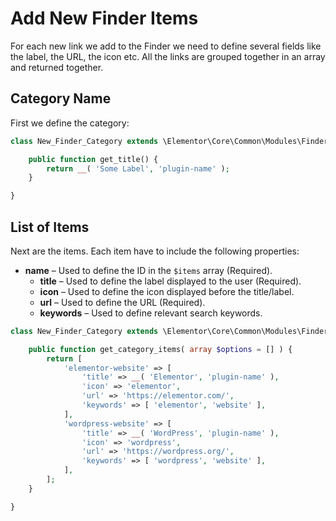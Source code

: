# Add New Finder Items

For each new link we add to the Finder we need to define several fields like the label, the URL, the icon etc. All the links are grouped together in an array and returned together.

## Category Name

First we define the category:

```php
class New_Finder_Category extends \Elementor\Core\Common\Modules\Finder\Base_Category {

	public function get_title() {
		return __( 'Some Label', 'plugin-name' );
	}

}
```

## List of Items

Next are the items. Each item have to include the following properties:

* **name** – Used to define the ID in the `$items` array (Required).
  * **title** – Used to define the label displayed to the user (Required).
  * **icon** – Used to define the icon displayed before the title/label.
  * **url** – Used to define the URL (Required).
  * **keywords** – Used to define relevant search keywords.

```php
class New_Finder_Category extends \Elementor\Core\Common\Modules\Finder\Base_Category {

	public function get_category_items( array $options = [] ) {
		return [
			'elementor-website' => [
				'title' => __( 'Elementor', 'plugin-name' ),
				'icon' => 'elementor',
				'url' => 'https://elementor.com/',
				'keywords' => [ 'elementor', 'website' ],
			],
			'wordpress-website' => [
				'title' => __( 'WordPress', 'plugin-name' ),
				'icon' => 'wordpress',
				'url' => 'https://wordpress.org/',
				'keywords' => [ 'wordpress', 'website' ],
			],
		];
	}

}
```
